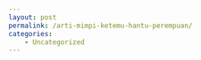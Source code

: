 ```yaml
---
layout: post
permalink: /arti-mimpi-ketemu-hantu-perempuan/
categories:
    - Uncategorized
---
```


